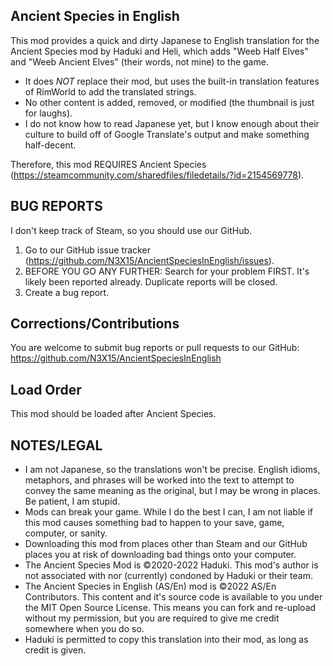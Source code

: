 ## Ancient Species in English
This mod provides a quick and dirty Japanese to English translation for the Ancient Species mod by Haduki and Heli, which adds "Weeb Half Elves" and "Weeb Ancient Elves" (their words, not mine) to the game.

* It does *NOT* replace their mod, but uses the built-in translation features of RimWorld to add the translated strings. 
* No other content is added, removed, or modified (the thumbnail is just for laughs).
* I do not know how to read Japanese yet, but I know enough about their culture to build off of Google Translate's output and make something half-decent.

Therefore, this mod REQUIRES Ancient Species (https://steamcommunity.com/sharedfiles/filedetails/?id=2154569778).

## BUG REPORTS

I don't keep track of Steam, so you should use our GitHub.

1. Go to our GitHub issue tracker (https://github.com/N3X15/AncientSpeciesInEnglish/issues).
2. BEFORE YOU GO ANY FURTHER: Search for your problem FIRST.  It's likely been reported already. Duplicate reports will be closed.
3. Create a bug report.

## Corrections/Contributions
You are welcome to submit bug reports or pull requests to our GitHub: https://github.com/N3X15/AncientSpeciesInEnglish

## Load Order
This mod should be loaded after Ancient Species.

## NOTES/LEGAL
* I am not Japanese, so the translations won't be precise.  English idioms, metaphors, and phrases will be worked into the text to attempt to convey the same meaning as the original, but I may be wrong in places.  Be patient, I am stupid.
* Mods can break your game.  While I do the best I can, I am not liable if this mod causes something bad to happen to your save, game, computer, or sanity.
* Downloading this mod from places other than Steam and our GitHub places you at risk of downloading bad things onto your computer.
* The Ancient Species Mod is ©2020-2022 Haduki.  This mod's author is not associated with nor (currently) condoned by Haduki or their team.
* The Ancient Species in English (AS/En) mod is ©2022 AS/En Contributors.  This content and it's source code is available to you under the MIT Open Source License. This means you can fork and re-upload without my permission, but you are required to give me credit somewhere when you do so.
* Haduki is permitted to copy this translation into their mod, as long as credit is given.
